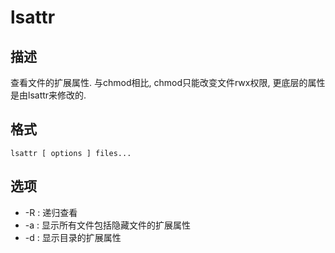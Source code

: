 # lsattr

## 描述

查看文件的扩展属性. 与chmod相比, chmod只能改变文件rwx权限, 更底层的属性是由lsattr来修改的.

## 格式

    lsattr [ options ] files...

## 选项

- -R : 递归查看
- -a : 显示所有文件包括隐藏文件的扩展属性
- -d : 显示目录的扩展属性